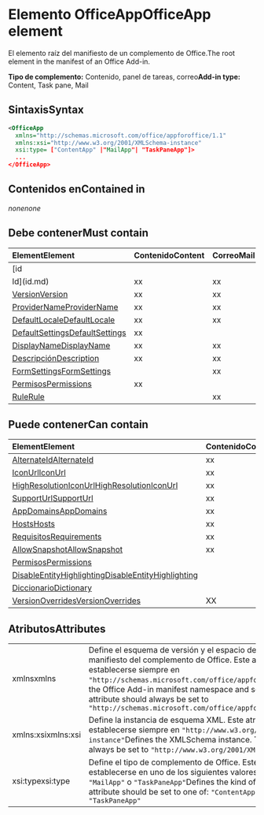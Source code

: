 # <a name="officeapp-element"></a><span data-ttu-id="8ba6f-101">Elemento OfficeApp</span><span class="sxs-lookup"><span data-stu-id="8ba6f-101">OfficeApp element</span></span>

<span data-ttu-id="8ba6f-102">El elemento raíz del manifiesto de un complemento de Office.</span><span class="sxs-lookup"><span data-stu-id="8ba6f-102">The root element in the manifest of an Office Add-in.</span></span>

<span data-ttu-id="8ba6f-103">**Tipo de complemento:** Contenido, panel de tareas, correo</span><span class="sxs-lookup"><span data-stu-id="8ba6f-103">**Add-in type:** Content, Task pane, Mail</span></span>

## <a name="syntax"></a><span data-ttu-id="8ba6f-104">Sintaxis</span><span class="sxs-lookup"><span data-stu-id="8ba6f-104">Syntax</span></span>

```XML
<OfficeApp 
  xmlns="http://schemas.microsoft.com/office/appforoffice/1.1" 
  xmlns:xsi="http://www.w3.org/2001/XMLSchema-instance" 
  xsi:type= ["ContentApp" |"MailApp"| "TaskPaneApp"]>
  ...
</OfficeApp>
```

## <a name="contained-in"></a><span data-ttu-id="8ba6f-105">Contenidos en</span><span class="sxs-lookup"><span data-stu-id="8ba6f-105">Contained in</span></span>

 <span data-ttu-id="8ba6f-106">_none_</span><span class="sxs-lookup"><span data-stu-id="8ba6f-106">_none_</span></span>

## <a name="must-contain"></a><span data-ttu-id="8ba6f-107">Debe contener</span><span class="sxs-lookup"><span data-stu-id="8ba6f-107">Must contain</span></span>

|<span data-ttu-id="8ba6f-108">**Element**</span><span class="sxs-lookup"><span data-stu-id="8ba6f-108">**Element**</span></span>|<span data-ttu-id="8ba6f-109">**Contenido**</span><span class="sxs-lookup"><span data-stu-id="8ba6f-109">**Content**</span></span>|<span data-ttu-id="8ba6f-110">**Correo**</span><span class="sxs-lookup"><span data-stu-id="8ba6f-110">**Mail**</span></span>|<span data-ttu-id="8ba6f-111">**TaskPane**</span><span class="sxs-lookup"><span data-stu-id="8ba6f-111">**TaskPane**</span></span>|
|:-----|:-----|:-----|:-----|
|[<span data-ttu-id="8ba6f-112">id
</span><span class="sxs-lookup"><span data-stu-id="8ba6f-112">Id</span></span>](id.md)|<span data-ttu-id="8ba6f-113">x</span><span class="sxs-lookup"><span data-stu-id="8ba6f-113">x</span></span>|<span data-ttu-id="8ba6f-114">x</span><span class="sxs-lookup"><span data-stu-id="8ba6f-114">x</span></span>|<span data-ttu-id="8ba6f-115">x</span><span class="sxs-lookup"><span data-stu-id="8ba6f-115">x</span></span>|
|[<span data-ttu-id="8ba6f-116">Version</span><span class="sxs-lookup"><span data-stu-id="8ba6f-116">Version</span></span>](version.md)|<span data-ttu-id="8ba6f-117">x</span><span class="sxs-lookup"><span data-stu-id="8ba6f-117">x</span></span>|<span data-ttu-id="8ba6f-118">x</span><span class="sxs-lookup"><span data-stu-id="8ba6f-118">x</span></span>|<span data-ttu-id="8ba6f-119">x</span><span class="sxs-lookup"><span data-stu-id="8ba6f-119">x</span></span>|
|[<span data-ttu-id="8ba6f-120">ProviderName</span><span class="sxs-lookup"><span data-stu-id="8ba6f-120">ProviderName</span></span>](providername.md)|<span data-ttu-id="8ba6f-121">x</span><span class="sxs-lookup"><span data-stu-id="8ba6f-121">x</span></span>|<span data-ttu-id="8ba6f-122">x</span><span class="sxs-lookup"><span data-stu-id="8ba6f-122">x</span></span>|<span data-ttu-id="8ba6f-123">x</span><span class="sxs-lookup"><span data-stu-id="8ba6f-123">x</span></span>|
|[<span data-ttu-id="8ba6f-124">DefaultLocale</span><span class="sxs-lookup"><span data-stu-id="8ba6f-124">DefaultLocale</span></span>](defaultlocale.md)|<span data-ttu-id="8ba6f-125">x</span><span class="sxs-lookup"><span data-stu-id="8ba6f-125">x</span></span>|<span data-ttu-id="8ba6f-126">x</span><span class="sxs-lookup"><span data-stu-id="8ba6f-126">x</span></span>|<span data-ttu-id="8ba6f-127">x</span><span class="sxs-lookup"><span data-stu-id="8ba6f-127">x</span></span>|
|[<span data-ttu-id="8ba6f-128">DefaultSettings</span><span class="sxs-lookup"><span data-stu-id="8ba6f-128">DefaultSettings</span></span>](defaultsettings.md)|<span data-ttu-id="8ba6f-129">x</span><span class="sxs-lookup"><span data-stu-id="8ba6f-129">x</span></span>||<span data-ttu-id="8ba6f-130">x</span><span class="sxs-lookup"><span data-stu-id="8ba6f-130">x</span></span>|
|[<span data-ttu-id="8ba6f-131">DisplayName</span><span class="sxs-lookup"><span data-stu-id="8ba6f-131">DisplayName</span></span>](displayname.md)|<span data-ttu-id="8ba6f-132">x</span><span class="sxs-lookup"><span data-stu-id="8ba6f-132">x</span></span>|<span data-ttu-id="8ba6f-133">x</span><span class="sxs-lookup"><span data-stu-id="8ba6f-133">x</span></span>|<span data-ttu-id="8ba6f-134">x</span><span class="sxs-lookup"><span data-stu-id="8ba6f-134">x</span></span>|
|[<span data-ttu-id="8ba6f-135">Descripción</span><span class="sxs-lookup"><span data-stu-id="8ba6f-135">Description</span></span>](description.md)|<span data-ttu-id="8ba6f-136">x</span><span class="sxs-lookup"><span data-stu-id="8ba6f-136">x</span></span>|<span data-ttu-id="8ba6f-137">x</span><span class="sxs-lookup"><span data-stu-id="8ba6f-137">x</span></span>|<span data-ttu-id="8ba6f-138">x</span><span class="sxs-lookup"><span data-stu-id="8ba6f-138">x</span></span>|
|[<span data-ttu-id="8ba6f-139">FormSettings</span><span class="sxs-lookup"><span data-stu-id="8ba6f-139">FormSettings</span></span>](formsettings.md)||<span data-ttu-id="8ba6f-140">x</span><span class="sxs-lookup"><span data-stu-id="8ba6f-140">x</span></span>||
|[<span data-ttu-id="8ba6f-141">Permisos</span><span class="sxs-lookup"><span data-stu-id="8ba6f-141">Permissions</span></span>](permissions.md)|<span data-ttu-id="8ba6f-142">x</span><span class="sxs-lookup"><span data-stu-id="8ba6f-142">x</span></span>||<span data-ttu-id="8ba6f-143">x</span><span class="sxs-lookup"><span data-stu-id="8ba6f-143">x</span></span>|
|[<span data-ttu-id="8ba6f-144">Rule</span><span class="sxs-lookup"><span data-stu-id="8ba6f-144">Rule</span></span>](rule.md)||<span data-ttu-id="8ba6f-145">x</span><span class="sxs-lookup"><span data-stu-id="8ba6f-145">x</span></span>||

## <a name="can-contain"></a><span data-ttu-id="8ba6f-146">Puede contener</span><span class="sxs-lookup"><span data-stu-id="8ba6f-146">Can contain</span></span>

|<span data-ttu-id="8ba6f-147">**Element**</span><span class="sxs-lookup"><span data-stu-id="8ba6f-147">**Element**</span></span>|<span data-ttu-id="8ba6f-148">**Contenido**</span><span class="sxs-lookup"><span data-stu-id="8ba6f-148">**Content**</span></span>|<span data-ttu-id="8ba6f-149">**Correo**</span><span class="sxs-lookup"><span data-stu-id="8ba6f-149">**Mail**</span></span>|<span data-ttu-id="8ba6f-150">**TaskPane**</span><span class="sxs-lookup"><span data-stu-id="8ba6f-150">**TaskPane**</span></span>|
|:-----|:-----|:-----|:-----|
|[<span data-ttu-id="8ba6f-151">AlternateId</span><span class="sxs-lookup"><span data-stu-id="8ba6f-151">AlternateId</span></span>](alternateid.md)|<span data-ttu-id="8ba6f-152">x</span><span class="sxs-lookup"><span data-stu-id="8ba6f-152">x</span></span>|<span data-ttu-id="8ba6f-153">x</span><span class="sxs-lookup"><span data-stu-id="8ba6f-153">x</span></span>|<span data-ttu-id="8ba6f-154">x</span><span class="sxs-lookup"><span data-stu-id="8ba6f-154">x</span></span>|
|[<span data-ttu-id="8ba6f-155">IconUrl</span><span class="sxs-lookup"><span data-stu-id="8ba6f-155">IconUrl</span></span>](iconurl.md)|<span data-ttu-id="8ba6f-156">x</span><span class="sxs-lookup"><span data-stu-id="8ba6f-156">x</span></span>|<span data-ttu-id="8ba6f-157">x</span><span class="sxs-lookup"><span data-stu-id="8ba6f-157">x</span></span>|<span data-ttu-id="8ba6f-158">x</span><span class="sxs-lookup"><span data-stu-id="8ba6f-158">x</span></span>|
|[<span data-ttu-id="8ba6f-159">HighResolutionIconUrl</span><span class="sxs-lookup"><span data-stu-id="8ba6f-159">HighResolutionIconUrl</span></span>](highresolutioniconurl.md)|<span data-ttu-id="8ba6f-160">x</span><span class="sxs-lookup"><span data-stu-id="8ba6f-160">x</span></span>|<span data-ttu-id="8ba6f-161">x</span><span class="sxs-lookup"><span data-stu-id="8ba6f-161">x</span></span>|<span data-ttu-id="8ba6f-162">x</span><span class="sxs-lookup"><span data-stu-id="8ba6f-162">x</span></span>|
|[<span data-ttu-id="8ba6f-163">SupportUrl</span><span class="sxs-lookup"><span data-stu-id="8ba6f-163">SupportUrl</span></span>](supporturl.md)|<span data-ttu-id="8ba6f-164">x</span><span class="sxs-lookup"><span data-stu-id="8ba6f-164">x</span></span>|<span data-ttu-id="8ba6f-165">x</span><span class="sxs-lookup"><span data-stu-id="8ba6f-165">x</span></span>|<span data-ttu-id="8ba6f-166">x</span><span class="sxs-lookup"><span data-stu-id="8ba6f-166">x</span></span>|
|[<span data-ttu-id="8ba6f-167">AppDomains</span><span class="sxs-lookup"><span data-stu-id="8ba6f-167">AppDomains</span></span>](appdomains.md)|<span data-ttu-id="8ba6f-168">x</span><span class="sxs-lookup"><span data-stu-id="8ba6f-168">x</span></span>|<span data-ttu-id="8ba6f-169">x</span><span class="sxs-lookup"><span data-stu-id="8ba6f-169">x</span></span>|<span data-ttu-id="8ba6f-170">x</span><span class="sxs-lookup"><span data-stu-id="8ba6f-170">x</span></span>|
|[<span data-ttu-id="8ba6f-171">Hosts</span><span class="sxs-lookup"><span data-stu-id="8ba6f-171">Hosts</span></span>](hosts.md)|<span data-ttu-id="8ba6f-172">x</span><span class="sxs-lookup"><span data-stu-id="8ba6f-172">x</span></span>|<span data-ttu-id="8ba6f-173">x</span><span class="sxs-lookup"><span data-stu-id="8ba6f-173">x</span></span>|<span data-ttu-id="8ba6f-174">x</span><span class="sxs-lookup"><span data-stu-id="8ba6f-174">x</span></span>|
|[<span data-ttu-id="8ba6f-175">Requisitos</span><span class="sxs-lookup"><span data-stu-id="8ba6f-175">Requirements</span></span>](requirements.md)|<span data-ttu-id="8ba6f-176">x</span><span class="sxs-lookup"><span data-stu-id="8ba6f-176">x</span></span>|<span data-ttu-id="8ba6f-177">x</span><span class="sxs-lookup"><span data-stu-id="8ba6f-177">x</span></span>|<span data-ttu-id="8ba6f-178">x</span><span class="sxs-lookup"><span data-stu-id="8ba6f-178">x</span></span>|
|[<span data-ttu-id="8ba6f-179">AllowSnapshot</span><span class="sxs-lookup"><span data-stu-id="8ba6f-179">AllowSnapshot</span></span>](allowsnapshot.md)|<span data-ttu-id="8ba6f-180">x</span><span class="sxs-lookup"><span data-stu-id="8ba6f-180">x</span></span>|||
|[<span data-ttu-id="8ba6f-181">Permisos</span><span class="sxs-lookup"><span data-stu-id="8ba6f-181">Permissions</span></span>](permissions.md)||<span data-ttu-id="8ba6f-182">x</span><span class="sxs-lookup"><span data-stu-id="8ba6f-182">x</span></span>||
|[<span data-ttu-id="8ba6f-183">DisableEntityHighlighting</span><span class="sxs-lookup"><span data-stu-id="8ba6f-183">DisableEntityHighlighting</span></span>](disableentityhighlighting.md)||<span data-ttu-id="8ba6f-184">x</span><span class="sxs-lookup"><span data-stu-id="8ba6f-184">x</span></span>||
|[<span data-ttu-id="8ba6f-185">Diccionario</span><span class="sxs-lookup"><span data-stu-id="8ba6f-185">Dictionary</span></span>](dictionary.md)|||<span data-ttu-id="8ba6f-186">x</span><span class="sxs-lookup"><span data-stu-id="8ba6f-186">x</span></span>|
|[<span data-ttu-id="8ba6f-187">VersionOverrides</span><span class="sxs-lookup"><span data-stu-id="8ba6f-187">VersionOverrides</span></span>](versionoverrides.md)|<span data-ttu-id="8ba6f-188">X</span><span class="sxs-lookup"><span data-stu-id="8ba6f-188">X</span></span>|<span data-ttu-id="8ba6f-189">X</span><span class="sxs-lookup"><span data-stu-id="8ba6f-189">X</span></span>|<span data-ttu-id="8ba6f-190">X</span><span class="sxs-lookup"><span data-stu-id="8ba6f-190">X</span></span>|

## <a name="attributes"></a><span data-ttu-id="8ba6f-191">Atributos</span><span class="sxs-lookup"><span data-stu-id="8ba6f-191">Attributes</span></span>

|||
|:-----|:-----|
|<span data-ttu-id="8ba6f-192">xmlns</span><span class="sxs-lookup"><span data-stu-id="8ba6f-192">xmlns</span></span>|<span data-ttu-id="8ba6f-p101">Define el esquema de versión y el espacio de nombres del manifiesto del complemento de Office. Este atributo debe establecerse siempre en `"http://schemas.microsoft.com/office/appforoffice/1.1"`</span><span class="sxs-lookup"><span data-stu-id="8ba6f-p101">Defines the Office Add-in manifest namespace and schema version. This attribute should always be set to  `"http://schemas.microsoft.com/office/appforoffice/1.1"`</span></span>|
|<span data-ttu-id="8ba6f-195">xmlns:xsi</span><span class="sxs-lookup"><span data-stu-id="8ba6f-195">xmlns:xsi</span></span>|<span data-ttu-id="8ba6f-p102">Define la instancia de esquema XML. Este atributo debe establecerse siempre en `"http://www.w3.org/2001/XMLSchema-instance"`</span><span class="sxs-lookup"><span data-stu-id="8ba6f-p102">Defines the XMLSchema instance. This attribute should always be set to  `"http://www.w3.org/2001/XMLSchema-instance"`</span></span>|
|<span data-ttu-id="8ba6f-198">xsi:type</span><span class="sxs-lookup"><span data-stu-id="8ba6f-198">xsi:type</span></span>|<span data-ttu-id="8ba6f-p103">Define el tipo de complemento de Office. Este atributo debe establecerse en uno de los siguientes valores: `"ContentApp"`, `"MailApp"` o `"TaskPaneApp"`</span><span class="sxs-lookup"><span data-stu-id="8ba6f-p103">Defines the kind of Office Add-in. This attribute should be set to one of:  `"ContentApp"`,  `"MailApp"`, or  `"TaskPaneApp"`</span></span>|
